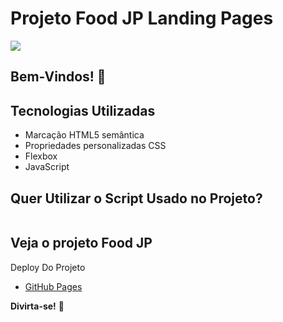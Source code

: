 # Projeto Food JP Landing Pages 

[<img src="./\src\imagens/tela-readme.gif" target="_blank">](https://vandesonsantos.github.io/food-jp-landing-pages/) 


## Bem-Vindos! 👋



## Tecnologias Utilizadas
- Marcação HTML5 semântica
- Propriedades personalizadas CSS
- Flexbox
- JavaScript


## Quer Utilizar o Script Usado no Projeto?
```

```

## Veja o projeto Food JP 
Deploy Do Projeto
- [GitHub Pages](https://vandesonsantos.github.io/food-jp-landing-pages/)  


**Divirta-se!** 🚀
